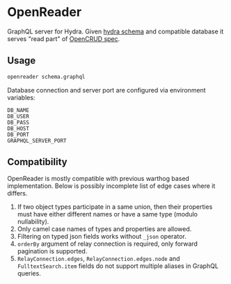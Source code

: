 # OpenReader

GraphQL server for Hydra. Given [hydra schema](https://docs.subsquid.io/schema-spec) 
and compatible database it serves "read part" of [OpenCRUD spec](https://www.opencrud.org).

## Usage

```bash
openreader schema.graphql
```

Database connection and server port are configured via environment variables:

```
DB_NAME
DB_USER
DB_PASS
DB_HOST
DB_PORT
GRAPHQL_SERVER_PORT
```

## Compatibility

OpenReader is mostly compatible with previous warthog based implementation. 
Below is possibly incomplete list of edge cases where it differs.

1. If two object types participate in a same union, 
then their properties must have either different names or have a same type (modulo nullability).
2. Only camel case names of types and properties are allowed.
3. Filtering on typed json fields works without `_json` operator.
4. `orderBy` argument of relay connection is required, only forward pagination is supported.
5. `RelayConnection.edges`, `RelayConnection.edges.node` and `FulltextSearch.item` fields
do not support multiple aliases in GraphQL queries.
